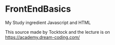 # FrontEndBasics

My Study ingredient
Javascript and HTML

This source made by Tocktock and
the lecture is on https://academy.dream-coding.com/

